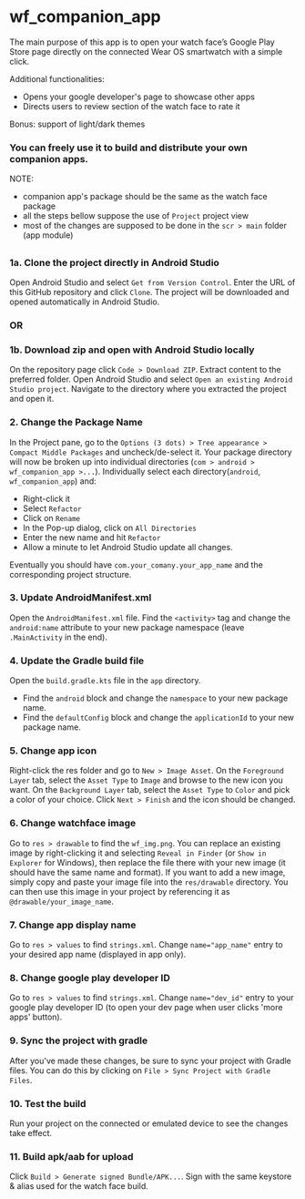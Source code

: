 # wf_companion_app

The main purpose of this app is to open your watch face’s Google Play Store page directly on the connected Wear OS smartwatch with a simple click.

Additional functionalities:
- Opens your google developer's page to showcase other apps
- Directs users to review section of the watch face to rate it

Bonus: support of light/dark themes

### **You can freely use it to build and distribute your own companion apps.**

NOTE:
- companion app's package should be the same as the watch face package
- all the steps bellow suppose the use of `Project` project view
- most of the changes are supposed to be done in the `scr > main` folder (app module)

## 

### 1a. Clone the project directly in Android Studio

Open Android Studio and select `Get from Version Control`. Enter the URL of this GitHub repository and click `Clone`. The project will be downloaded and opened automatically in Android Studio.

### OR

### 1b. Download zip and open with Android Studio locally

On the repository page click `Code > Download ZIP`. Extract content to the preferred folder. Open Android Studio and select `Open an existing Android Studio project`. Navigate to the directory where you extracted the project and open it.

### 2. Change the Package Name

In the Project pane, go to the `Options (3 dots) > Tree appearance > Compact Middle Packages` and uncheck/de-select it. Your package directory will now be broken up into individual directories (`com > android > wf_companion_app >...`).
 Individually select each directory(`android`, `wf_companion_app`) and:

- Right-click it
- Select `Refactor`
- Click on `Rename`
- In the Pop-up dialog, click on `All Directories`
- Enter the new name and hit `Refactor`
- Allow a minute to let Android Studio update all changes.

Eventually you should have `com.your_comany.your_app_name` and the corresponding project structure.

### 3. Update AndroidManifest.xml

Open the `AndroidManifest.xml` file. Find the `<activity>` tag and change the `android:name` attribute to your new package namespace (leave `.MainActivity` in the end).

### 4. Update the Gradle build file

Open the `build.gradle.kts` file in the `app` directory. 
- Find the `android` block and change the `namespace` to your new package name.
- Find the `defaultConfig` block and change the `applicationId` to your new package name.

### 5. Change app icon

Right-click the res folder and go to `New > Image Asset`. On the `Foreground Layer` tab, select the `Asset Type` to `Image` and browse to the new icon you want. 
On the `Background Layer` tab, select the `Asset Type` to `Color` and pick a color of your choice. Click `Next > Finish` and the icon should be changed.

### 6. Change watchface image

Go to `res > drawable` to find the `wf_img.png`. You can replace an existing image by right-clicking it and selecting `Reveal in Finder` (or `Show in Explorer` for Windows), then replace the file there with your new image (it should have the same name and format). 
If you want to add a new image, simply copy and paste your image file into the `res/drawable` directory. You can then use this image in your project by referencing it as `@drawable/your_image_name`.

### 7. Change app display name

Go to `res > values` to find `strings.xml`. Change `name="app_name"` entry to your desired app name (displayed in app only).

### 8. Change google play developer ID

Go to `res > values` to find `strings.xml`. Change `name="dev_id"` entry to your google play developer ID (to open your dev page when user clicks 'more apps' button).

### 9. Sync the project with gradle

After you've made these changes, be sure to sync your project with Gradle files. You can do this by clicking on `File > Sync Project with Gradle Files`.

### 10. Test the build

Run your project on the connected or emulated device to see the changes take effect.

### 11. Build apk/aab for upload

Click `Build > Generate signed Bundle/APK...`. Sign with the same keystore & alias used for the watch face build.
